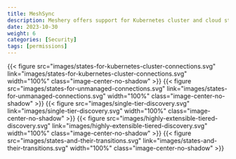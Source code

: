 ```yaml
---
title: MeshSync
description: Meshery offers support for Kubernetes cluster and cloud state synchronization with the help of MeshSync.
date: 2023-10-30
weight: 6
categories: [Security]
tags: [permissions]
---
```


{{< figure src="images/states-for-kubernetes-cluster-connections.svg" link="images/states-for-kubernetes-cluster-connections.svg" width="100%" class="image-center-no-shadow" >}}
{{< figure src="images/states-for-unmanaged-connections.svg" link="images/states-for-unmanaged-connections.svg"  width="100%"  class="image-center-no-shadow" >}}
{{< figure src="images/single-tier-discovery.svg" link="images/single-tier-discovery.svg"  width="100%"  class="image-center-no-shadow" >}}
{{< figure src="images/highly-extensible-tiered-discovery.svg" link="images/highly-extensible-tiered-discovery.svg"  width="100%"  class="image-center-no-shadow" >}}
{{< figure src="images/states-and-their-transitions.svg" link="images/states-and-their-transitions.svg"  width="100%"  class="image-center-no-shadow" >}}
